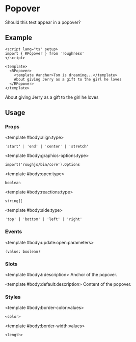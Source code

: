 <script lang="ts" setup>
import { RDetails, RPopover, RSpace, RTable } from 'roughness'
</script>

# Popover

Should this text appear in a popover?

## Example

<RDetails>
  <template #summary>Show Code</template>

```vue
<script lang="ts" setup>
import { RPopover } from 'roughness'
</script>

<template>
  <RPopover>
    <template #anchor>Tom is dreaming...</template>
    About giving Jerry as a gift to the girl he loves
  </RPopover>
</template>
```

</RDetails>

<RPopover>
  <template #anchor>Tom is dreaming...</template>
  About giving Jerry as a gift to the girl he loves
</RPopover>

## Usage

### Props

<RSpace overflow>
<RTable
  :columns="['name', 'type', 'default', 'description']"
  :rows="['align', 'graphics-options', 'open', 'reactions', 'side']"
>
  <template #body:*:name="{ row }">{{ row }}</template>

  <template #body:align:type>

  `'start' | 'end' | 'center' | 'stretch'`

  </template>
  <template #body:align:default>

  `'start'`

  </template>
  <template #body:align:description>

  Alignment of the popover content relative to the anchor.

  - `start`: Align to the left or top of the anchor, depending on the value of `side`
  - `end`: Align to the right or bottom of the anchor, depending on the value of `side`
  - `center`: Align to the center of the anchor
  - `stretch`: Align to both sides of the anchor at the same time

  </template>

  <template #body:graphics-options:type>

  `import('roughjs/bin/core').Options`

  </template>
  <template #body:graphics-options:description>

  [Options for Rough.js](https://github.com/rough-stuff/rough/wiki#options).

  See [Graphics Configuration](/components/graphics#component-prop).

  </template>

  <template #body:open:type>

  `boolean`

  </template>
  <template #body:open:default>

  `false`

  </template>
  <template #body:open:description>
    Whether to display the popover content.
  </template>

  <template #body:reactions:type>

  `string[]`

  </template>
  <template #body:reactions:default>

  `[]`

  </template>
  <template #body:reactions:description>

  States that trigger graphics redrawing.

  See [Reactions](/guide/theme#reactions).

  </template>

  <template #body:side:type>

  `'top' | 'bottom' | 'left' | 'right'`

  </template>
  <template #body:side:default>

  `'top'`

  </template>
  <template #body:side:description>
    Which side of the anchor the popover will show on.
  </template>
</RTable>
</RSpace>

### Events

<RSpace overflow>
<RTable
  :columns="['name', 'parameters', 'description']"
  :rows="['update:open']"
>
  <template #body:*:name="{ row }">{{ row }}</template>

  <template #body:update:open:parameters>

  `(value: boolean)`

  </template>
  <template #body:update:open:description>
    Callback function triggered when visibility of the popover is changed.
  </template>
</RTable>
</RSpace>

### Slots

<RSpace overflow>
<RTable
  :columns="['name', 'parameters', 'description']"
  :rows="['anchor', 'default']"
>
  <template #body:*:name="{ row }">{{ row }}</template>

  <template #body:anchor:description>
    Anchor of the popover.
  </template>

  <template #body:default:description>
    Content of the popover.
  </template>
</RTable>
</RSpace>

### Styles

<RSpace overflow>
<RTable
  :columns="['name', 'values', 'default', 'description']"
  :rows="['border-color', 'border-width']"
>
  <template #body:*:name="{ row }">--r-popover-{{ row }}</template>

  <template #body:border-color:values>

  `<color>`

  </template>
  <template #body:border-color:default>

  `var(--r-common-text-color)`

  </template>
  <template #body:border-color:description>
    Color of the popover border.
  </template>

  <template #body:border-width:values>

  `<length>`

  </template>
  <template #body:border-width:default>

  `1px`

  </template>
  <template #body:border-width:description>
    Width of the popover border.
  </template>
</RTable>
</RSpace>
